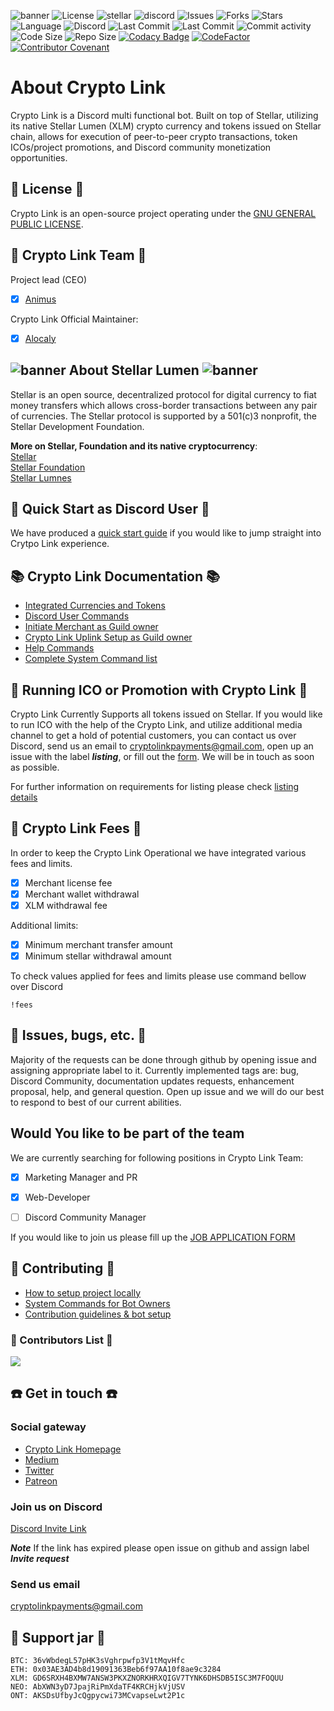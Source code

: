 ![banner](../img/twitterUpdate.png)
![License](https://img.shields.io/github/license/launch-pad-investments/crypto-link?style=plastic)
![stellar](https://img.shields.io/badge/Powered%20by-Stellar&%20Lumen-brightgreen?style=plastic) 
![discord](https://img.shields.io/badge/Platform-Discord-blue?style=plastic&?style=plastic)
![Issues](https://img.shields.io/github/issues/launch-pad-investments/crypto-link?style=plastic)
![Forks](https://img.shields.io/github/forks/launch-pad-investments/crypto-link?style=plastic)
![Stars](https://img.shields.io/github/stars/launch-pad-investments/crypto-link?style=plastic)
![Language](https://img.shields.io/badge/Python-v3.8-yellowgreen?style=plastic)
![Discord](https://img.shields.io/discord/756132394289070102?label=Discord&logo=discord&style=plastic)
![Last Commit](https://img.shields.io/github/last-commit/launch-pad-investments/crypto-link?logo=github&style=plastic)
![Last Commit](https://img.shields.io/github/contributors/launch-pad-investments/crypto-link?logo=Github&style=plastic)
![Commit activity](https://img.shields.io/github/commit-activity/m/launch-pad-investments/crypto-link?logo=github&style=plastic)
![Code Size](https://img.shields.io/github/languages/code-size/launch-pad-investments/crypto-link?logo=github&style=plastic)
![Repo Size](https://img.shields.io/github/repo-size/launch-pad-investments/crypto-link?logo=github&style=plastic)
[![Codacy Badge](https://app.codacy.com/project/badge/Grade/9fd3218417ba4c0db99701ce8aecfd13)](https://www.codacy.com/gh/launch-pad-investments/crypto-link/dashboard?utm_source=github.com&amp;utm_medium=referral&amp;utm_content=launch-pad-investments/crypto-link&amp;utm_campaign=Badge_Grade)
[![CodeFactor](https://www.codefactor.io/repository/github/launch-pad-investments/crypto-link/badge)](https://www.codefactor.io/repository/github/launch-pad-investments/crypto-link)
[![Contributor Covenant](https://img.shields.io/badge/Contributor%20Covenant-v2.0%20adopted-ff69b4.svg)](code_of_conduct.md)

# About Crypto Link
Crypto Link is a Discord multi functional bot. Built on top of Stellar, utilizing its native Stellar Lumen 
(XLM) crypto currency and tokens issued on Stellar chain, allows for execution of peer-to-peer crypto transactions, 
 token ICOs/project promotions, and Discord community monetization opportunities. 

## :scroll: License :scroll: 
Crypto Link is an open-source project operating under the [GNU GENERAL PUBLIC LICENSE](https://github.com/launch-pad-investments/crypto-link/blob/master/LICENSE).

## :office: Crypto Link Team :office:

Project lead (CEO)
- [X] [Animus](https://github.com/AnimusXCASH)

Crypto Link Official Maintainer:
- [X] [Alocaly](https://github.com/Alocaly)


## ![banner](../img/emojiLumen.png) About Stellar Lumen ![banner](../img/emojiLumen.png) 

Stellar is an open source, decentralized protocol for digital currency to fiat money transfers which allows 
cross-border transactions between any pair of currencies. The Stellar protocol is supported by a 501(c)3 nonprofit, 
the Stellar Development Foundation.

__More on Stellar, Foundation and its native cryptocurrency__:<br />
[Stellar](https://www.stellar.org/) <br />
[Stellar Foundation](https://www.stellar.org/foundation) <br />
[Stellar Lumnes](https://www.stellar.org/lumens) <br />

## :runner: Quick Start as Discord User :runner:
We have produced a [quick start guide](USRQUICKSTARTGUIDE.md) if you would like to jump straight into Crytpo Link 
experience. 

##  :books: Crypto Link Documentation :books:
- [Integrated Currencies and Tokens](COINLIMITS.md)
- [Discord User Commands](USERCOMMANDS.md)
- [Initiate Merchant as Guild owner](MERCHANTCOMMANDS.md)
- [Crypto Link Uplink Setup as Guild owner](MERCHANTCOMMANDS.md)
- [Help Commands](HELPCMDS.md)
- [Complete System Command list](COMMANDMAP.md)

## :loudspeaker: Running ICO or Promotion with Crypto Link :loudspeaker:
Crypto Link Currently Supports all tokens issued on Stellar. If you would like to run ICO with the help of the 
Crypto Link, and utilize additional media channel to get a hold of potential customers, you can contact us over Discord,
send us an email to cryptolinkpayments@gmail.com, open up an issue with the label ***listing***, or fill out the [form](https://forms.gle/fAgBEarjMSvCvDgY6).
We will be in touch as soon as possible.

For further information on requirements for listing please check [listing details](LISTING.md)

## :money_with_wings: Crypto Link Fees :money_with_wings:
In order to keep the Crypto Link Operational we have integrated various fees and limits. 

- [X] Merchant license fee 
- [X] Merchant wallet withdrawal
- [X] XLM withdrawal fee

Additional limits:
- [X] Minimum merchant transfer amount
- [X] Minimum stellar withdrawal amount 

To check values applied for fees and limits please use command bellow over Discord

```text
!fees
```

## :mega: Issues, bugs, etc. :mega:
Majority of the requests can be done through github by opening issue and assigning appropriate label to it. 
Currently implemented tags are: bug, Discord Community, documentation updates requests, enhancement 
proposal, help, and general question. Open up issue and we will do our best to respond to best of our current abilities.

## Would You like to be part of the team
We are currently searching for following positions in Crypto Link Team:

- [X] Marketing Manager and PR
- [X] Web-Developer
- [ ] Discord Community Manager


If you would like to join us please fill up the [JOB APPLICATION FORM](https://forms.gle/GVdzJaNCP2S43hV87)


## :wrench: Contributing :wrench:

- [How to setup project locally](PROJECTSETUP.md)
- [System Commands for Bot Owners](SYSTEMCOMMANDS.md)
- [Contribution guidelines & bot setup](CONTRIBUTING.md)

###  :construction_worker: Contributors List :construction_worker:
<a href="https://github.com/Launch-pad-investments/crypto-link/graphs/contributors">
  <img src="https://contributors-img.web.app/image?repo=Launch-pad-investments/crypto-link" />
</a>

## :phone: Get in touch :phone:

### Social gateway
- [Crypto Link Homepage](https://cryptolink.carrd.co/)
- [Medium](https://medium.com/@cryptolinkpayments)
- [Twitter](https://twitter.com/CryptoLink8)
- [Patreon](https://www.patreon.com/CryptoLink)


### Join us on Discord
[Discord Invite Link](https://discord.gg/ddvGTsb)

***__Note__*** If the link has expired please open issue on github and assign label ***Invite request***

### Send us email
cryptolinkpayments@gmail.com

## :pig2:  Support jar :pig2: 
```text
BTC: 36vWbdegL57pHK3sVghrpwfp3V1tMqvHfc
ETH: 0x03AE3AD4b8d19091363Beb6f97AA10f8ae9c3284
XLM: GD6SRXH4BXMW7ANSW3PKXZNORKHRXQIGV7TYNK6DHSDB5ISC3M7FOQUU
NEO: AbXWN3yD7JpajRiPmXdaTF4KRCHjkVjUSV
ONT: AKSDsUfbyJcQgpycwi73MCvapseLwt2P1c
```

